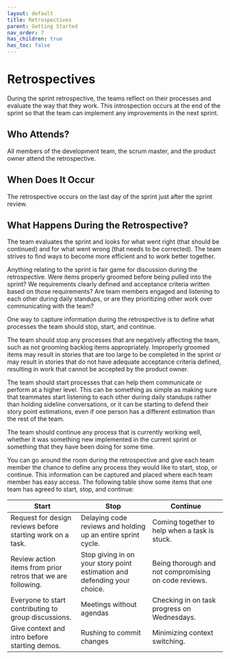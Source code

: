 ```yaml
---
layout: default
title: Retrospectives
parent: Getting Started
nav_order: 7
has_children: true
has_toc: false
---
```


# Retrospectives

During the sprint retrospective, the teams reflect on their processes and evaluate the way that they work. This introspection occurs at the end of 
the sprint so that the team can implement any improvements in the next sprint.

## Who Attends?
All members of the development team, the scrum master, and the product owner attend the retrospective.

## When Does It Occur
The retrospective occurs on the last day of the sprint just after the sprint review.

## What Happens During the Retrospective?

The team evaluates the sprint and looks for what went right (that should be continued) and for what went wrong (that needs to be corrected). 
The team strives to find ways to become more efficient and to work better together.

Anything relating to the sprint is fair game for discussion during the retrospective. Were items properly groomed before being pulled into the sprint? 
We requirements clearly defined and acceptance criteria written based on those requirements? Are team members engaged and listening to each other 
during daily standups, or are they prioritizing other work over communicating with the team?

One way to capture information during the retrospective is to define what processes the team should stop, start, and continue. 

The team should stop any processes that are negatively affecting the team, such as not grooming backlog items appropriately. Improperly groomed 
items may result in stories that are too large to be completed in the sprint or may result in stories that do not have adequate acceptance criteria defined, 
resulting in work that cannot be accepted by the product owner. 

The team should start processes that can help them communicate or perform at a higher level. This can be something as simple as making sure that 
teammates start listening to each other during daily standups rather than holding sideline conversations, or it can be starting to defend their 
story point estimations, even if one person has a different estimation than the rest of the team.

The team should continue any process that is currently working well, whether it was something new implemented in the current sprint or something that 
they have been doing for some time.

You can go around the room during the retrospective and give each team member the chance to define any process they would like to start, stop, or 
continue. This information can be captured and placed where each team member has easy access. The following table show some items that one team has 
agreed to start, stop, and continue:

| Start                                                        | Stop                                                                     | Continue                                             |
|--------------------------------------------------------------|--------------------------------------------------------------------------|------------------------------------------------------|
| Request for design reviews before starting work on a task.   | Delaying code reviews and holding up an entire sprint cycle.             | Coming together to help when a task is stuck.        |
| Review action items from prior retros that we are following. | Stop giving in on your story point estimation and defending your choice. | Being thorough and not compromising on code reviews. |
| Everyone to start contributing to group discussions.         | Meetings without agendas                                                 | Checking in on task progress on Wednesdays.          |
| Give context and intro before starting demos.                | Rushing to commit changes                                                | Minimizing context switching.                        |
